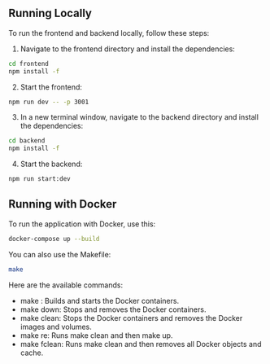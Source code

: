 ## Running Locally

To run the frontend and backend locally, follow these steps:

1. Navigate to the frontend directory and install the dependencies:

```bash
cd frontend
npm install -f
```

2. Start the frontend:

```bash
npm run dev -- -p 3001
```

3. In a new terminal window, navigate to the backend directory and install the dependencies:

```bash
cd backend
npm install -f
```

4. Start the backend:

```bash
npm run start:dev
```

## Running with Docker

To run the application with Docker, use this:

```bash
docker-compose up --build
```
You can also use the Makefile:

```bash
make
```

Here are the available commands:
* make : Builds and starts the Docker containers.
* make down: Stops and removes the Docker containers.
* make clean: Stops the Docker containers and removes the Docker images and volumes.
* make re: Runs make clean and then make up.
* make fclean: Runs make clean and then removes all Docker objects and cache.
